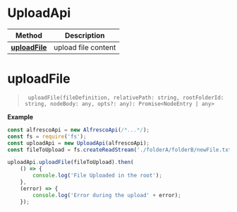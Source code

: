 # UploadApi


| Method                                    | Description         |
|-------------------------------------------|---------------------|
| [**uploadFile**](UploadApi.md#uploadFile) | upload file content |


<a name="uploadFile"></a>
# **uploadFile**
>      uploadFile(fileDefinition, relativePath: string, rootFolderId: string, nodeBody: any, opts?: any): Promise<NodeEntry | any> 


**Example**

```javascript
const alfrescoApi = new AlfrescoApi(/*...*/);
const fs = require('fs');
const uploadApi = new UploadApi(alfrescoApi);
const fileToUpload = fs.createReadStream('./folderA/folderB/newFile.txt');

uploadApi.uploadFile(fileToUpload).then(
    () => {
        console.log('File Uploaded in the root');
    }, 
    (error) => {
        console.log('Error during the upload' + error);
    });
```



